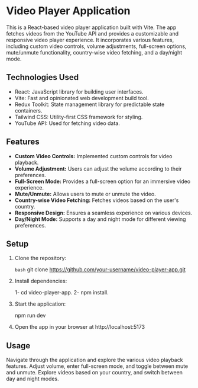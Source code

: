 # Video Player Application

This is a React-based video player application built with Vite. The app fetches videos from the YouTube API and provides a customizable and responsive video player experience. It incorporates various features, including custom video controls, volume adjustments, full-screen options, mute/unmute functionality, country-wise video fetching, and a day/night mode.

## Technologies Used

- React: JavaScript library for building user interfaces.
- Vite: Fast and opinionated web development build tool.
- Redux Toolkit: State management library for predictable state containers.
- Tailwind CSS: Utility-first CSS framework for styling.
- YouTube API: Used for fetching video data.

## Features

- **Custom Video Controls:** Implemented custom controls for video playback.
- **Volume Adjustment:** Users can adjust the volume according to their preferences.
- **Full-Screen Mode:** Provides a full-screen option for an immersive video experience.
- **Mute/Unmute:** Allows users to mute or unmute the video.
- **Country-wise Video Fetching:** Fetches videos based on the user's country.
- **Responsive Design:** Ensures a seamless experience on various devices.
- **Day/Night Mode:** Supports a day and night mode for different viewing preferences.

## Setup

1. Clone the repository:

   ```bash```
   git clone https://github.com/your-username/video-player-app.git
   
2. Install dependencies:
   
   1- cd video-player-app.
   2- npm install.

3. Start the application:
   
   npm run dev

4. Open the app in your browser at http://localhost:5173
   
  ## Usage
Navigate through the application and explore the various video playback features.
Adjust volume, enter full-screen mode, and toggle between mute and unmute.
Explore videos based on your country, and switch between day and night modes.

